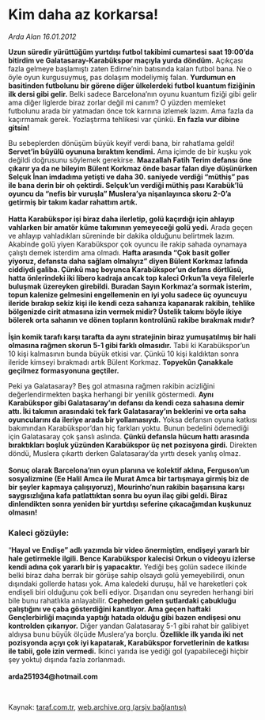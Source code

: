 # Kim daha az korkarsa!

*Arda Alan 16.01.2012*

<div class="yazi"><p><b>Uzun süredir yürüttüğüm yurtdışı futbol takibimi cumartesi saat 19:00’da bitirdim ve Galatasaray-Karabükspor maçıyla yurda döndüm.</b> Açıkçası fazla gelmeye başlamıştı zaten Edirne’nin batısında kalan futbol bana. Ne o öyle oyun kurgusuymuş, pas dolaşım modeliymiş falan. <b>Yurdumun en basitinden futbolunu bir görene diğer ülkelerdeki futbol kuantum fiziğinin ilk dersi gibi gelir.</b> Belki sadece Barcelona’nın oyunu kuantum fiziği gibi gelir ama diğer liglerde biraz zorlar değil mi canım? O yüzden memleket futbolunu arada bir yatmadan önce tok karnına izlemek lazım. Ama fazla da kaçırmamak gerek. Yozlaştırma tehlikesi var çünkü. <b>En fazla vur dibine gitsin!</b></p>
<p>Bu sebeplerden dönüşüm büyük keyif verdi bana, bir rahatlama geldi! <b>Servet’in büyülü oyununa bıraktım kendimi.</b> Ama içimde de bir kuşku yok değildi doğrusunu söylemek gerekirse. <b>Maazallah Fatih Terim defansı öne çıkarır ya da ne bileyim Bülent Korkmaz önde basar falan diye düşünürken Selçuk İnan imdadıma yetişti ve daha 30. saniyede verdiği “müthiş” pas ile bana derin bir oh çektirdi. Selçuk’un verdiği müthiş pası Karabük’lü oyuncu da “nefis bir vuruşla” Muslera’ya nişanlayınca skoru 2-0’a getirmiş bir takım kadar rahattım artık.<br/><br/></b><b>Hatta Karabükspor işi biraz daha ilerletip, golü kaçırdığı için ahlayıp vahlarken bir amatör küme takımının yemeyeceği golü yedi.</b> Arada geçen ve ahlayıp vahladıkları süreninde bir dakika olduğunu belirtmek lazım. Akabinde golü yiyen Karabükspor çok oyuncu ile rakip sahada oynamaya çalıştı demek isterdim ama olmadı. <b>Hafta arasında “Çok basit goller yiyoruz, defansta daha sağlam olmalıyız” diyen Bülent Korkmaz lafında ciddiydi galiba. Çünkü maç boyunca Karabükspor’un defans dörtlüsü, hatta önlerindeki iki libero kadraja ancak top kaleci Orkun’la veya filelerle buluşmak üzereyken girebildi. Buradan Sayın Korkmaz’a sormak isterim, topun kalenize gelmesini engellemenin en iyi yolu sadece üç oyuncuyu ileride bırakıp sekiz kişi ile kendi ceza sahanıza kapanarak rakibin, tehlike bölgenizde cirit atmasına izin vermek midir? Üstelik takımı böyle ikiye bölerek orta sahanın ve dönen topların kontrolünü rakibe bırakmak mıdır?<br/><br/></b><b>İşin komik tarafı karşı tarafta da aynı stratejinin biraz yumuşatılmış bir hali olmasına rağmen skorun 5-1 gibi farklı olmasıdır.</b> Tabii ki Karabükspor’un 10 kişi kalmasının bunda büyük etkisi var. Çünkü 10 kişi kaldıktan sonra ileride kimseyi bırakmadı artık Bülent Korkmaz. <b>Topyekûn Çanakkale geçilmez formasyonuna geçtiler. </b></p>
<p>Peki ya Galatasaray? Beş gol atmasına rağmen rakibin acizliğini değerlendirmekten başka herhangi bir yenilik göstermedi. <b>Aynı Karabükspor gibi Galatasaray’ın defansı da kendi ceza sahasına demir attı. İki takımın arasındaki tek fark Galatasaray’ın beklerini ve orta saha oyuncularını da ileriye arada bir yollamasıydı.</b> Yoksa defansın oyuna katkısı bakımından Karabükspor’dan hiç farkları yoktu. Bunun bedelini ödemediği için Galatasaray çok şanslı aslında. <b>Çünkü defansla hücum hattı arasında bıraktıkları boşluk yüzünden Karabükspor üç net pozisyona girdi.</b> Direkten döndü, Muslera çıkarttı derken Galatasaray’da yırttı desek yanlış olmaz.<br/><br/><b>Sonuç olarak Barcelona’nın oyun planına ve kolektif aklına, Ferguson’un sosyalizmine (Ee Halil Amca ile Murat Amca bir tartışmaya girmiş biz de bir şeyler kapmaya çalışıyoruz), Mourinho’nun rakibin başarısına karşı saygısızlığına kafa patlattıktan sonra bu oyun ilaç gibi geldi. Biraz dinlendikten sonra yeniden bir yurtdışı seferine çıkacağımdan kuşkunuz olmasın!</b></p>
<h3>Kaleci gözüyle:</h3>
<p>“<b>Hayal ve Endişe” adlı yazımda bir video önermiştim, endişeyi yararlı bir hale getirmekle ilgili. Bence Karabükspor kalecisi Orkun o videoyu izlerse kendi adına çok yararlı bir iş yapacaktır.</b> Yediği beş golün sadece ilkinde belki biraz daha berrak bir görüşe sahip olsaydı golü yemeyebilirdi, onun dışındaki gollerde hatası yok. Ama kaledeki duruşu, hâl ve hareketleri çok endişeli biri olduğunu çok belli ediyor. Dışarıdan onu seyreden herhangi biri bile bunu rahatlıkla anlayabilir. <b>Cepheden gelen şutlardaki çabukluğu çalıştığını ve çaba gösterdiğini kanıtlıyor. Ama geçen haftaki Gençlerbirliği maçında yaptığı hatada olduğu gibi bazen endişesi onu kontrolden çıkarıyor.</b> Diğer yandan Galatasaray 5-1 gibi rahat bir galibiyet aldıysa bunu büyük ölçüde Muslera’ya borçlu. <b>Özellikle ilk yarıda iki net pozisyonda açıyı çok iyi kapatarak, Karabükspor forvetlerinin de katkısı ile tabii, gole izin vermedi.</b> İkinci yarıda ise yediği gol (yapabileceği hiçbir şey yoktu) dışında fazla zorlanmadı.<br/><br/><b>arda251934@hotmail.com</b></p>
<p><b> </b></p>
</div>

Kaynak: [taraf.com.tr](http://www.taraf.com.tr/arda-alan/makale-kim-daha-az-korkarsa.htm), [web.archive.org (arşiv bağlantısı)](http://web.archive.org/web/20131107091442/http://www.taraf.com.tr/arda-alan/makale-kim-daha-az-korkarsa.htm)
